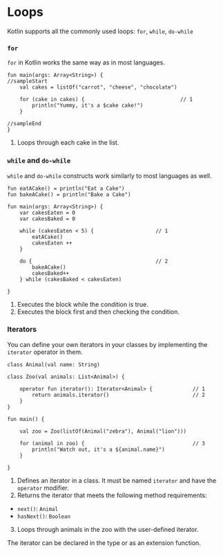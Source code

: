 # Loops

Kotlin supports all the commonly used loops: `for`, `while`, `do-while`

### `for`

`for` in Kotlin works the same way as in most languages.

```run-kotlin
fun main(args: Array<String>) {
//sampleStart
    val cakes = listOf("carrot", "cheese", "chocolate")
    
    for (cake in cakes) {                               // 1
        println("Yummy, it's a $cake cake!")
    }

//sampleEnd
}
```

1. Loops through each cake in the list.

### `while` and `do-while`

`while` and `do-while` constructs work similarly to most languages as well.

```run-kotlin
fun eatACake() = println("Eat a Cake")
fun bakeACake() = println("Bake a Cake")

fun main(args: Array<String>) {
    var cakesEaten = 0
    var cakesBaked = 0
    
    while (cakesEaten < 5) {                    // 1
        eatACake()
        cakesEaten ++
    }
    
    do {                                        // 2
        bakeACake()
        cakesBaked++
    } while (cakesBaked < cakesEaten)

}
```

1. Executes the block while the condition is true.
2. Executes the block first and then checking the condition.

### Iterators

You can define your own iterators in your classes by implementing the `iterator` operator in them.

```run-kotlin
class Animal(val name: String)

class Zoo(val animals: List<Animal>) {

    operator fun iterator(): Iterator<Animal> {             // 1
        return animals.iterator()                           // 2
    }
}

fun main() {

    val zoo = Zoo(listOf(Animal("zebra"), Animal("lion")))

    for (animal in zoo) {                                   // 3
        println("Watch out, it's a ${animal.name}")
    }

}
```

1. Defines an iterator in a class. It must be named `iterator` and have the `operator` modifier.
2. Returns the iterator that meets the following method requirements:
  * `next()`: `Animal`
  * `hasNext()`: `Boolean`
3. Loops through animals in the zoo with the user-defined iterator.

The iterator can be declared in the type or as an extension function.

